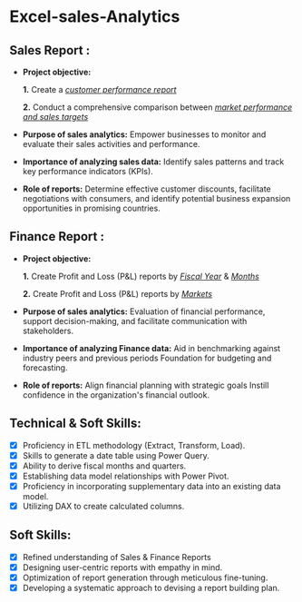 # Excel-sales-Analytics
## Sales Report :


- **Project objective:** 

    **1.** Create a _[customer performance report](https://github.com/Saraswathimukunda/Excel-sales-Analytics/blob/main/customer%20performancee.pdf)_ 

    **2.** Conduct a comprehensive comparison between _[market performance and sales targets](https://github.com/Saraswathimukunda/Excel-sales-Analytics/blob/main/market%20vs%20tarhet%20performance.pdf)_

- **Purpose of sales analytics:** Empower businesses to monitor and evaluate their sales activities and performance.

- **Importance of analyzing sales data:** Identify sales patterns and track key performance indicators (KPIs).

- **Role of reports:** Determine effective customer discounts, facilitate negotiations with consumers, and identify potential business expansion opportunities in promising countries.


## Finance Report :

- **Project objective:** 

    **1.** Create Profit and Loss (P&L) reports by _[Fiscal Year](https://github.com/Saraswathimukunda/Excel-sales-Analytics/blob/main/finance%20p%26L%20by%20FY.pdf)_ & _[Months](
https://github.com/Saraswathimukunda/Excel-sales-Analytics/blob/main/finance%20P%25L%20by%20FM.pdf)_ 

   **2.** Create Profit and Loss (P&L) reports by _[Markets](https://github.com/Saraswathimukunda/Excel-sales-Analytics/blob/main/finance%20P%26L%20for%20market.pdf)_

- **Purpose of sales analytics:** Evaluation of financial performance, support decision-making, and facilitate communication with stakeholders.

- **Importance of analyzing Finance data:** Aid in benchmarking against industry peers and previous periods Foundation for budgeting and forecasting.

- **Role of reports:** Align financial planning with strategic goals Instill confidence in the organization's financial outlook.


## Technical & Soft Skills:
- [x]	Proficiency in ETL methodology (Extract, Transform, Load).
- [x]	Skills to generate a date table using Power Query.
- [x]	Ability to derive fiscal months and quarters.
- [x]	Establishing data model relationships with Power Pivot.
- [x]	Proficiency in incorporating supplementary data into an existing data model.
- [x]	Utilizing DAX to create calculated columns.

## Soft Skills:
- [x]	Refined understanding of Sales & Finance Reports
- [x]	Designing user-centric reports with empathy in mind.
- [x]	Optimization of report generation through meticulous fine-tuning.
- [x]	Developing a systematic approach to devising a report building plan.
